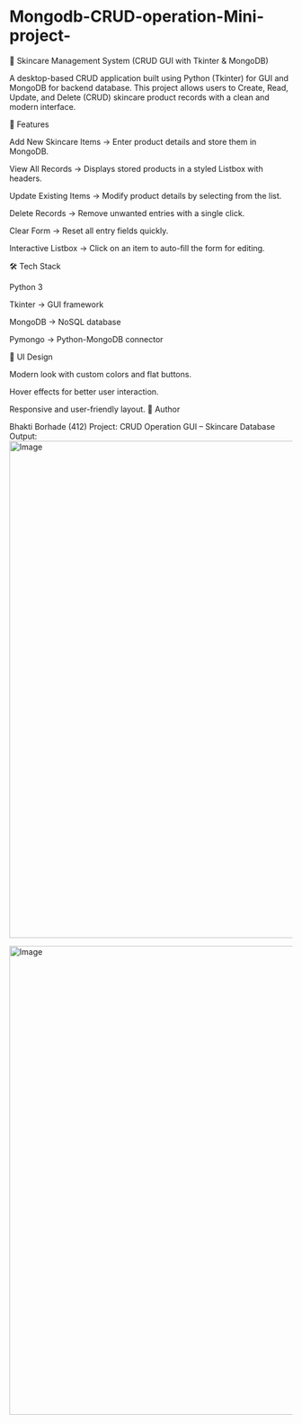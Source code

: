 # Mongodb-CRUD-operation-Mini-project-
🧴 Skincare Management System (CRUD GUI with Tkinter & MongoDB)

A desktop-based CRUD application built using Python (Tkinter) for GUI and MongoDB for backend database.
This project allows users to Create, Read, Update, and Delete (CRUD) skincare product records with a clean and modern interface.

🚀 Features

Add New Skincare Items → Enter product details and store them in MongoDB.

View All Records → Displays stored products in a styled Listbox with headers.

Update Existing Items → Modify product details by selecting from the list.

Delete Records → Remove unwanted entries with a single click.

Clear Form → Reset all entry fields quickly.

Interactive Listbox → Click on an item to auto-fill the form for editing.

🛠️ Tech Stack

Python 3

Tkinter → GUI framework

MongoDB → NoSQL database

Pymongo → Python-MongoDB connector

🎨 UI Design

Modern look with custom colors and flat buttons.

Hover effects for better user interaction.

Responsive and user-friendly layout.
👤 Author

Bhakti Borhade (412)
Project: CRUD Operation GUI – Skincare Database
Output:
<img width="1295" height="883" alt="Image" src="https://github.com/user-attachments/assets/555c27ce-05c6-4473-b007-e9dada700e3d" />

<img width="1769" height="833" alt="Image" src="https://github.com/user-attachments/assets/212aa9b6-4ca4-4317-a588-ffec88a27b0c" />

